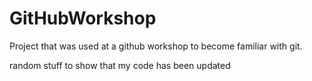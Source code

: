 # GitHubWorkshop
Project that was used at a github workshop to become familiar with git.

random stuff to show that my code has been updated
